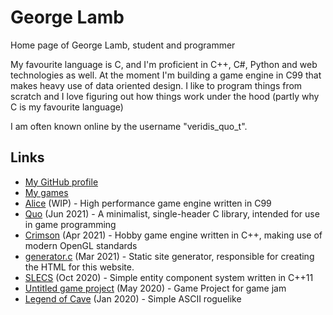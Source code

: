 # George Lamb

Home page of George Lamb, student and programmer

My favourite language is C, and I'm proficient in C++, C#, Python and web technologies as well. At the moment I'm building a game engine in C99 that makes heavy use of data oriented design. I like to program things from scratch and I love figuring out how things work under the hood (partly why C is my favourite language)

I am often known online by the username "veridis_quo_t".

## Links
 - [My GitHub profile](https://github.com/veridisquot)
 - [My games](https://veridis-quo-t.itch.io)
 - [Alice](alice.html) (WIP) - High performance game engine written in C99
 - [Quo](quo.html) (Jun 2021) - A minimalist, single-header C library, intended for use in game programming
 - [Crimson](crimson.html) (Apr 2021) - Hobby game engine written in C++, making use of modern OpenGL standards
 - [generator.c](https://raw.githubusercontent.com/veridisquot/veridisquot.github.io/master/generator.c) (Mar 2021) - Static site generator, responsible for creating the HTML for this website.
 - [SLECS](https://github.com/veridisquot/SLECS) (Oct 2020) - Simple entity component system written in C++11
 - [Untitled game project](game.html) (May 2020) - Game Project for game jam
 - [Legend of Cave](https://georgelam6.itch.io/legend) (Jan 2020) - Simple ASCII roguelike
